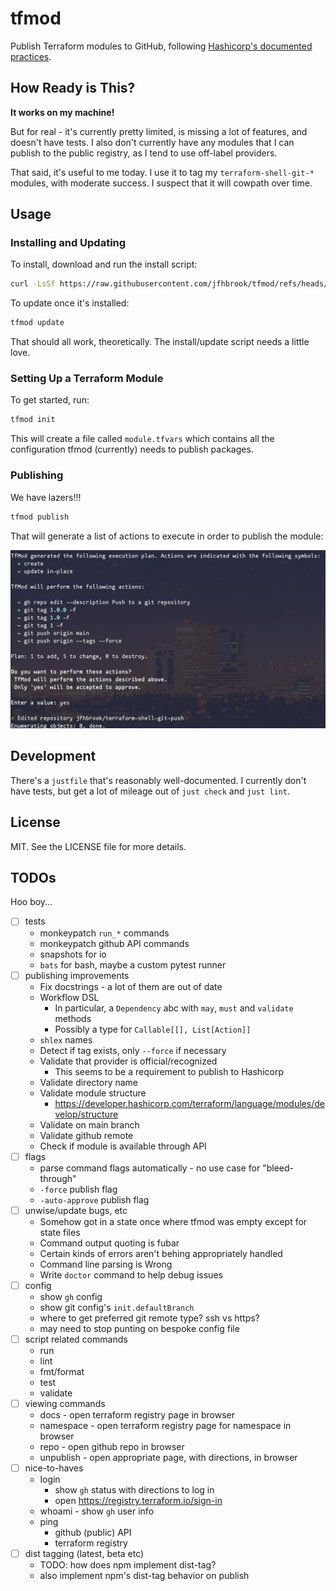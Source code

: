 # tfmod

Publish Terraform modules to GitHub, following
[Hashicorp's documented practices](https://developer.hashicorp.com/terraform/registry/modules/publish).

## How Ready is This?

**It works on my machine!**

But for real - it's currently pretty limited, is missing a lot of features,
and doesn't have tests. I also don't currently have any modules that I can
publish to the public registry, as I tend to use off-label providers.

That said, it's useful to me today. I use it to tag my `terraform-shell-git-*`
modules, with moderate success. I suspect that it will cowpath over time.

## Usage

### Installing and Updating

To install, download and run the install script:

```sh
curl -LsSf https://raw.githubusercontent.com/jfhbrook/tfmod/refs/heads/main/install.sh 
```

To update once it's installed:

```sh
tfmod update
```

That should all work, theoretically. The install/update script needs a little love.

### Setting Up a Terraform Module

To get started, run:

```sh
tfmod init
```

This will create a file called `module.tfvars` which contains all the
configuration tfmod (currently) needs to publish packages.

### Publishing

We have lazers!!!

```sh
tfmod publish
```

That will generate a list of actions to execute in order to publish the
module:

![](https://github.com/jfhbrook/tfmod/blob/main/img/publish.jpg?raw=true)

## Development

There's a `justfile` that's reasonably well-documented. I currently don't
have tests, but get a lot of mileage out of `just check` and `just lint`.

## License

MIT. See the LICENSE file for more details.

## TODOs

Hoo boy...

- [ ] tests
  - monkeypatch `run_*` commands
  - monkeypatch github API commands
  - snapshots for io
  - `bats` for bash, maybe a custom pytest runner
- [ ] publishing improvements
  - Fix docstrings - a lot of them are out of date
  - Workflow DSL
    - In particular, a `Dependency` abc with `may`, `must` and `validate`
      methods
    - Possibly a type for `Callable[[], List[Action]]`
  - `shlex` names
  - Detect if tag exists, only `--force` if necessary
  - Validate that provider is official/recognized
    - This seems to be a requirement to publish to Hashicorp
  - Validate directory name
  - Validate module structure
    - <https://developer.hashicorp.com/terraform/language/modules/develop/structure>
  - Validate on main branch
  - Validate github remote
  - Check if module is available through API
- [ ] flags
  - parse command flags automatically - no use case for "bleed-through"
  - `-force` publish flag
  - `-auto-approve` publish flag
- [ ] unwise/update bugs, etc
  - Somehow got in a state once where tfmod was empty except for state files
  - Command output quoting is fubar
  - Certain kinds of errors aren't behing appropriately handled
  - Command line parsing is Wrong
  - Write `doctor` command to help debug issues
- [ ] config
  - show `gh` config
  - show git config's `init.defaultBranch`
  - where to get preferred git remote type? ssh vs https?
  - may need to stop punting on bespoke config file
- [ ] script related commands
  - run
  - lint
  - fmt/format
  - test
  - validate
- [ ] viewing commands
  - docs - open terraform registry page in browser
  - namespace - open terraform registry page for namespace in browser
  - repo - open github repo in browser
  - unpublish - open appropriate page, with directions, in browser
- [ ] nice-to-haves
  - login
    - show `gh` status with directions to log in
    - open <https://registry.terraform.io/sign-in>
  - whoami - show `gh` user info
  - ping
    - github (public) API
    - terraform registry
- [ ] dist tagging (latest, beta etc)
  - TODO: how does npm implement dist-tag?
  - also implement npm's dist-tag behavior on publish
